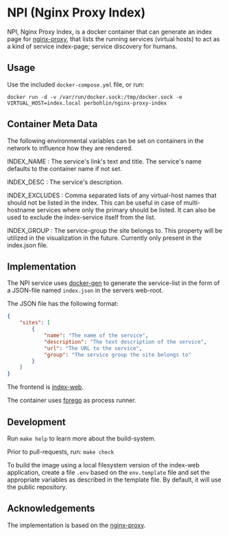 NPI (Nginx Proxy Index)
=======================

NPI, Nginx Proxy Index, is a docker container that can generate an index page
for [nginx-proxy](https://github.com/nginx-proxy/nginx-proxy), that lists the
running services (virtual hosts) to act as a kind of service index-page;
service discovery for humans.

Usage
-----

Use the included `docker-compose.yml` file, or run:

```console
docker run -d -v /var/run/docker.sock:/tmp/docker.sock -e VIRTUAL_HOST=index.local perbohlin/nginx-proxy-index
```

Container Meta Data
-------------------

The following environmental variables can be set on containers in the network to
influence how they are rendered.

INDEX_NAME
: The service's link's text and title. The service's name defaults to the container name if not set.

INDEX_DESC
: The service's description.

INDEX_EXCLUDES
: Comma separated lists of any virtual-host names that should not be listed in the index.
  This can be useful in case of multi-hostname services where only the primary should be listed.
  It can also be used to exclude the index-service itself from the list.

INDEX_GROUP
: The service-group the site belongs to. This property will be utilized in the visualization
  in the future. Currently only present in the index.json file.

Implementation
--------------

The NPI service uses [docker-gen](https://github.com/nginx-proxy/docker-gen) to
generate the service-list in the form of a JSON-file named `index.json` in the
servers web-root.

The JSON file has the following format:

```json
{
    "sites": [
        {
            "name": "The name of the service",
            "description": "The text description of the service",
            "url": "The URL to the service",
            "group": "The service group the site belongs to"
        }
    ]
}
```

The frontend is [index-web](https://github.com/ZenDevelopmentEcosystem/index-web).

The container uses [forego](https://github.com/nginx-proxy/forego/) as process runner.

Development
-----------

Run `make help` to learn more about the build-system.

Prior to pull-requests, run: `make check`

To build the image using a local filesystem version of the index-web application, create
a file `.env` based on the `env.template` file and set the appropriate variables
as described in the template file. By default, it will use the public repository.

Acknowledgements
-----------------

The implementation is based on the [nginx-proxy](https://github.com/nginx-proxy/nginx-proxy).
